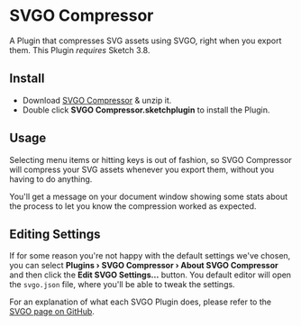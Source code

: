 # SVGO Compressor

A Plugin that compresses SVG assets using SVGO, right when you export them. This Plugin *requires* Sketch 3.8.

## Install

- Download [SVGO Compressor](https://github.com/BohemianCoding/svgo-compressor/archive/master.zip) & unzip it.
- Double click **SVGO Compressor.sketchplugin** to install the Plugin.

## Usage

Selecting menu items or hitting keys is out of fashion, so SVGO Compressor will compress your SVG assets whenever you export them, without you having to do anything.

You'll get a message on your document window showing some stats about the process to let you know the compression worked as expected.

## Editing Settings

If for some reason you're not happy with the default settings we've chosen, you can select **Plugins › SVGO Compressor › About SVGO Compressor** and then click the **Edit SVGO Settings…** button. You default editor will open the `svgo.json` file, where you'll be able to tweak the settings.

For an explanation of what each SVGO Plugin does, please refer to the [SVGO page on GitHub](https://github.com/svg/svgo#what-it-can-do).
